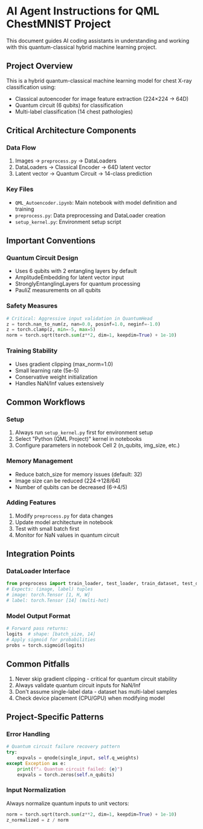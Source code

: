 # AI Agent Instructions for QML ChestMNIST Project

This document guides AI coding assistants in understanding and working with this quantum-classical hybrid machine learning project.

## Project Overview

This is a hybrid quantum-classical machine learning model for chest X-ray classification using:
- Classical autoencoder for image feature extraction (224×224 → 64D)
- Quantum circuit (6 qubits) for classification
- Multi-label classification (14 chest pathologies)

## Critical Architecture Components

### Data Flow
1. Images → `preprocess.py` → DataLoaders
2. DataLoaders → Classical Encoder → 64D latent vector
3. Latent vector → Quantum Circuit → 14-class prediction

### Key Files
- `QML_Autoencoder.ipynb`: Main notebook with model definition and training
- `preprocess.py`: Data preprocessing and DataLoader creation
- `setup_kernel.py`: Environment setup script

## Important Conventions

### Quantum Circuit Design
- Uses 6 qubits with 2 entangling layers by default
- AmplitudeEmbedding for latent vector input
- StronglyEntanglingLayers for quantum processing
- PauliZ measurements on all qubits

### Safety Measures
```python
# Critical: Aggressive input validation in QuantumHead
z = torch.nan_to_num(z, nan=0.0, posinf=1.0, neginf=-1.0)
z = torch.clamp(z, min=-5, max=5)
norm = torch.sqrt(torch.sum(z**2, dim=1, keepdim=True) + 1e-10)
```

### Training Stability
- Uses gradient clipping (max_norm=1.0)
- Small learning rate (5e-5)
- Conservative weight initialization
- Handles NaN/Inf values extensively

## Common Workflows

### Setup
1. Always run `setup_kernel.py` first for environment setup
2. Select "Python (QML Project)" kernel in notebooks
3. Configure parameters in notebook Cell 2 (n_qubits, img_size, etc.)

### Memory Management
- Reduce batch_size for memory issues (default: 32)
- Image size can be reduced (224→128/64)
- Number of qubits can be decreased (6→4/5)

### Adding Features
1. Modify `preprocess.py` for data changes
2. Update model architecture in notebook
3. Test with small batch first
4. Monitor for NaN values in quantum circuit

## Integration Points

### DataLoader Interface
```python
from preprocess import train_loader, test_loader, train_dataset, test_dataset
# Expects: (image, label) tuples
# image: torch.Tensor [1, H, W]
# label: torch.Tensor [14] (multi-hot)
```

### Model Output Format
```python
# Forward pass returns:
logits  # shape: [batch_size, 14]
# Apply sigmoid for probabilities
probs = torch.sigmoid(logits)
```

## Common Pitfalls

1. Never skip gradient clipping - critical for quantum circuit stability
2. Always validate quantum circuit inputs for NaN/Inf
3. Don't assume single-label data - dataset has multi-label samples
4. Check device placement (CPU/GPU) when modifying model

## Project-Specific Patterns

### Error Handling
```python
# Quantum circuit failure recovery pattern
try:
    expvals = qnode(single_input, self.q_weights)
except Exception as e:
    print(f"⚠️ Quantum circuit failed: {e}")
    expvals = torch.zeros(self.n_qubits)
```

### Input Normalization
Always normalize quantum inputs to unit vectors:
```python
norm = torch.sqrt(torch.sum(z**2, dim=1, keepdim=True) + 1e-10)
z_normalized = z / norm
```